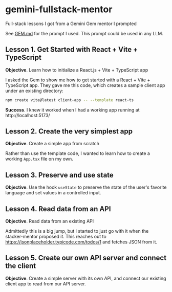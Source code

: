 # gemini-fullstack-mentor
Full-stack lessons I got from a Gemini Gem mentor I prompted

See [GEM.md](GEM.md) for the prompt I used. This prompt could be used in any LLM.

## Lesson 1. Get Started with React + Vite + TypeScript

**Objective**. Learn how to initialize a React.js + Vite + TypeScript app

I asked the Gem to show me how to get started with a React + Vite + TypeScript app. They
gave me this code, which creates a sample client app under an existing directory:

```bash
npm create vite@latest client-app -- --template react-ts
```

**Success**. I knew it worked when I had a working app running at http://localhost:5173/

## Lesson 2. Create the very simplest app

**Objective**. Create a simple app from scratch

Rather than use the template code, I wanted to learn how to create a working `App.tsx` file
on my own.

## Lesson 3. Preserve and use state

**Objective**. Use the hook `useState` to preserve the state of the user's favorite language
and set values in a controlled input.

## Lesson 4. Read data from an API

**Objective**. Read data from an existing API

Admittedly this is a big jump, but I started to just go with it when the stacker-mentor
proposed it. This reaches out to https://jsonplaceholder.typicode.com/todos/1 and fetches
JSON from it.

## Lesson 5. Create our own API server and connect the client

**Objective**. Create a simple server with its own API, and connect our existing
client app to read from our API server.
